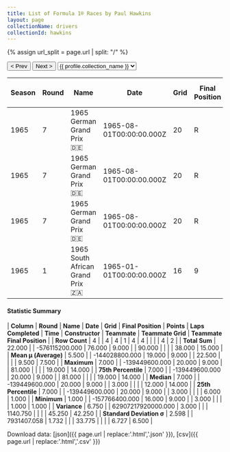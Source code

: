 ```yaml
---
title: List of Formula 1® Races by Paul Hawkins
layout: page
collectionName: drivers
collectionId: hawkins
---
```


{% assign url_split = page.url | split: "/" %}
<div id="collection-navigation">
<button onclick="selector.options[selector.selectedIndex-1].value && (window.location = selector.options[selector.selectedIndex-1].value);">&lt; Prev</button>
<button onclick="selector.options[selector.selectedIndex+1].value && (window.location = selector.options[selector.selectedIndex+1].value);">Next &gt;</button>
<select id="selector" onchange="this.options[this.selectedIndex].value && (window.location = this.options[this.selectedIndex].value);">
  {% for collectionId in site.data[page.collectionName].refs %}
    {% if collectionId == page.collectionId %}
      {% assign selected = "selected" %}
    {% else %}
      {% assign selected = "" %}
    {% endif %}
    {% assign profile = site.data[page.collectionName][collectionId].profile %}
    <option value="/f1/{{ page.collectionName }}/{{ collectionId }}/{{ url_split[4] }}" {{ selected }}>{{ profile.collection_name }}</option>
  {% endfor %}
</select>
</div>

| Season | Round | Name | Date | Grid | Final Position | Points | Laps Completed | Time | Constructor | Teammate | Teammate Grid | Teammate Final Position |
|--|--|--|--|--|--|--|--|--|--|--|--|--|
| 1965 | 7 | 1965 German Grand Prix 🇩🇪 | 1965-08-01T00:00:00.000Z | 20 | R | 0.0 | 3 |   | Lotus-Climax 🇬🇧 | [Jim Clark 🇬🇧](/f1/drivers/clark) | 1 | 1 |
| 1965 | 7 | 1965 German Grand Prix 🇩🇪 | 1965-08-01T00:00:00.000Z | 20 | R | 0.0 | 3 |   | Lotus-Climax 🇬🇧 | [Mike Spence 🇬🇧](/f1/drivers/spence) | 6 | R |
| 1965 | 7 | 1965 German Grand Prix 🇩🇪 | 1965-08-01T00:00:00.000Z | 20 | R | 0.0 | 3 |   | Lotus-Climax 🇬🇧 | [Gerhard Mitter 🇩🇪](/f1/drivers/mitter) | 12 | R |
| 1965 | 1 | 1965 South African Grand Prix 🇿🇦 | 1965-01-01T00:00:00.000Z | 16 | 9 | 0.0 | 81 |   | Brabham-Ford 🇬🇧 | [David Prophet 🇬🇧](/f1/drivers/prophet) | 19 | 14 |

#### Statistic Summary

| **Column** | **Round** | **Name** | **Date** | **Grid** | **Final Position** | **Points** | **Laps Completed** | **Time** | **Constructor** | **Teammate** | **Teammate Grid** | **Teammate Final Position** |
| **Row Count** | 4 |  | 4 | 4 | 1 | 4 | 4 |  |  |  | 4 | 2 |
| **Total Sum** | 22.000 |  | -576115200.000 | 76.000 | 9.000 |  | 90.000 |  |  |  | 38.000 | 15.000 |
| **Mean μ (Average)** | 5.500 |  | -144028800.000 | 19.000 | 9.000 |  | 22.500 |  |  |  | 9.500 | 7.500 |
| **Maximum** | 7.000 |  | -139449600.000 | 20.000 | 9.000 |  | 81.000 |  |  |  | 19.000 | 14.000 |
| **75th Percentile** | 7.000 |  | -139449600.000 | 20.000 | 9.000 |  | 81.000 |  |  |  | 19.000 | 14.000 |
| **Median** | 7.000 |  | -139449600.000 | 20.000 | 9.000 |  | 3.000 |  |  |  | 12.000 | 14.000 |
| **25th Percentile** | 7.000 |  | -139449600.000 | 20.000 | 9.000 |  | 3.000 |  |  |  | 6.000 | 1.000 |
| **Minimum** | 1.000 |  | -157766400.000 | 16.000 | 9.000 |  | 3.000 |  |  |  | 1.000 | 1.000 |
| **Variance** | 6.750 |  | 62907217920000.000 | 3.000 |  |  | 1140.750 |  |  |  | 45.250 | 42.250 |
| **Standard Deviation σ** | 2.598 |  | 7931407.058 | 1.732 |  |  | 33.775 |  |  |  | 6.727 | 6.500 |

Download data: [json]({{ page.url | replace:'.html','.json' }}), [csv]({{ page.url | replace:'.html','.csv' }})
